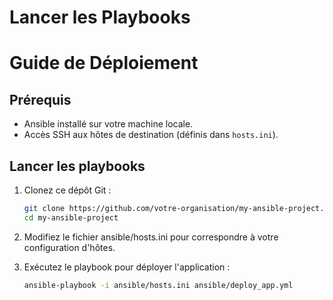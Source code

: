 # Lancer les Playbooks 

# Guide de Déploiement

## Prérequis
- Ansible installé sur votre machine locale.
- Accès SSH aux hôtes de destination (définis dans `hosts.ini`).

## Lancer les playbooks

1. Clonez ce dépôt Git :
   ```bash
   git clone https://github.com/votre-organisation/my-ansible-project.git
   cd my-ansible-project
2. Modifiez le fichier ansible/hosts.ini pour correspondre à votre configuration d'hôtes.

3. Exécutez le playbook pour déployer l'application :
    ```bash
    ansible-playbook -i ansible/hosts.ini ansible/deploy_app.yml
